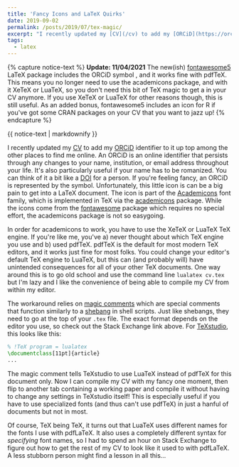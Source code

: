 ```yaml
---
title: 'Fancy Icons and LaTeX Quirks'
date: 2019-09-02
permalink: /posts/2019/07/tex-magic/
excerpt: "I recently updated my [CV](/cv) to add my [ORCiD](https://orcid.org) identifier to it up top among the other places to find me online. An ORCiD is an online identifier that persists through any changes to your name, institution, or email address throughout your life."
tags:
  - latex
---
```


{% capture notice-text %}
**Update: 11/04/2021** The new(ish)
[fontawesome5](https://ctan.org/pkg/fontawesome5?lang=en) LaTeX package includes
the ORCiD symbol <i class="ai ai-orcid ai-fw"></i>, and it works fine with
pdfTeX. This means you no longer need to use the academicons package, and with
it XeTeX or LuaTeX, so you don't need this bit of TeX magic to get a
<i class="ai ai-orcid ai-fw"></i> in your CV anymore. If you use XeTeX or LuaTeX
for other reasons though, this is still useful. As an added bonus, fontawesome5
includes an icon for R <i class="fab fa-fw fa-r-project"></i> if you've got some
CRAN packages on your CV that you want to jazz up!
{% endcapture %}

<div class="notice--danger">

{{ notice-text | markdownify }}

</div>

I recently updated my [CV](/cv) to add my [ORCiD](https://orcid.org) identifier to it up top among the other places to find me online. An ORCiD is an online identifier that persists through any changes to your name, institution, or email address throughout your life.
It's also particularly useful if your name has to be romanized. You can think of it a bit like a [DOI](https://en.wikipedia.org/wiki/Digital_object_identifier) for a person. If you're feeling fancy, an ORCiD is represented by the <i class="ai ai-orcid ai-fw"></i> symbol. Unfortunately, this little icon is can be a big pain to get into a LaTeX document. The <i class="ai ai-orcid"></i> icon is part of the [Academicons](https://jpswalsh.github.io/academicons/) font family, which is implemented in TeX via the [academicons](https://www.ctan.org/pkg/academicons) package. While the <i class="fab fa-fw fa-github" aria-hidden="true"></i> <i class="fa fa-fw fa-globe-americas" aria-hidden="true"></i> <i class="fas fa-fw fa-envelope" aria-hidden="true"></i> icons come from the [fontawesome](https://www.ctan.org/pkg/fontawesome) package which requires no special effort, the academicons package is not so easygoing.

In order for academicons to work, you have to use the XeTeX or LuaTeX TeX engine. If you're like me, you've a) never thought about which TeX engine you use and b) used pdfTeX. pdfTeX is the default for most modern TeX editors, and it works just fine for most folks. You could change your editor's default TeX engine to LuaTeX, but this can (and probably will) have unintended consequences for all of your other TeX documents. One way around this is to go old school and use the command line `lualatex cv.tex` but I'm lazy and I like the convenience of being able to compile my CV from within my editor.

The workaround relies on [magic comments](https://tex.stackexchange.com/questions/78101/when-and-why-should-i-use-tex-ts-program-and-tex-encoding) which are special comments that function similarly to a [shebang](https://en.wikipedia.org/wiki/Shebang_(Unix)) in shell scripts. Just like shebangs, they need to go at the top of your `.tex` file. The exact format depends on the editor you use, so check out the Stack Exchange link above. For [TeXstudio](https://www.texstudio.org/), this looks like this:

```latex
% !TeX program = lualatex
\documentclass[11pt]{article}
...
```

The magic comment tells TeXstudio to use LuaTeX instead of pdfTeX for this document only. Now I can compile my CV with my fancy <i class="ai ai-orcid"></i> one moment, then flip to another tab containing a working paper and compile it without having to change any settings in TeXstudio itself! This is especially useful if you have to use specialized fonts (and thus can't use pdfTeX) in just a hanful of documents but not in most.

Of course, TeX being TeX, it turns out that LuaTeX uses different names for the fonts I use with pdfLaTeX. It also uses a completely different syntax for *specifying* font names, so I had to spend an hour on Stack Exchange to figure out how to get the rest of my CV to look like it used to with pdfLaTeX. A less stubborn person might find a lesson in all this...